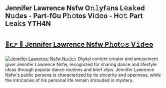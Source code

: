 ## Jennifer Lawrence Nsfw O𝚗𝚕yf𝚊ns L𝚎a𝚔ed N𝚞𝚍es - Part-fGu P𝚑𝚘tos Vi𝚍𝚎o - H𝚘𝚝 Part L𝚎a𝚔s YTH4N

# <h2><a href="http://kf76gl.oniu.top/?m=Jennifer+Lawrence+Nsfw">🔗👉 🔴 Jennifer Lawrence Nsfw P𝚑ot𝚘𝚜 V𝚒d𝚎o</a></h2>

[![Jennifer Lawrence Nsfw Nu𝚍e𝚜](https://i.imgur.com/0qMVB7G.gif)](http://kf76gl.oniu.top/?m=Jennifer+Lawrence+Nsfw)
Digital content creator and amusement giver Jennifer Lawrence Nsfw, recognized for sharing dance and lifestyle ideas through popular dance routines and brief clips. Jennifer Lawrence Nsfw's public persona is characterized by its sincerity and openness, while the intricacies of his personal life remain shrouded in mystery.  
